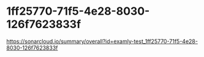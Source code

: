 # 1ff25770-71f5-4e28-8030-126f7623833f
https://sonarcloud.io/summary/overall?id=examly-test_1ff25770-71f5-4e28-8030-126f7623833f
